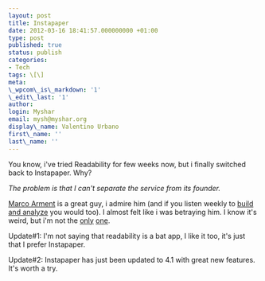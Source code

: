 ```yaml
---
layout: post
title: Instapaper
date: 2012-03-16 18:41:57.000000000 +01:00
type: post
published: true
status: publish
categories:
- Tech
tags: \[\]
meta:
\_wpcom\_is\_markdown: '1'
\_edit\_last: '1'
author:
login: Myshar
email: mysh@myshar.org
display\_name: Valentino Urbano
first\_name: ''
last\_name: ''
---
```


You know, i've tried Readability for few weeks now, but i finally switched back to Instapaper. Why?

_The problem is that I can't separate the service from its founder._

[Marco Arment][0] is a great guy, i admire him (and if you listen weekly to [build and analyze][1] you would too). I almost felt like i was betraying him. I know it's weird, but i'm not the [only][2] [one][3].

Update\#1: I'm not saying that readability is a bat app, I like it too, it's just that I prefer Instapaper.

Update\#2: Instapaper has just been updated to 4.1 with great new features. It's worth a try.


[0]: http://www.marco.org/
[1]: http://5by5.tv/buildanalyze
[2]: http://www.elezea.com/2012/03/sticking-with-instapaper/
[3]: http://www.loopinsight.com/2012/03/13/loyalty-and-instapaper/